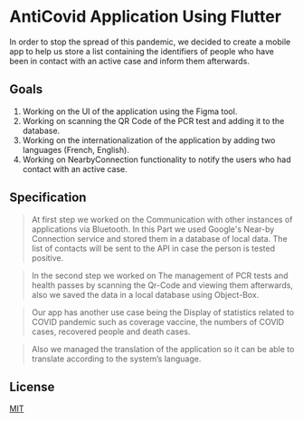 # AntiCovid Application Using Flutter

In order to stop the spread of this pandemic, we decided to create a mobile app to help us store a list containing the identifiers of people who have been in contact with an active case and inform them afterwards.

## Goals
1. Working on the UI of the application using the Figma tool.
2. Working on scanning the QR Code of the PCR test and adding it to the database.
3. Working on the internationalization of the application by adding two languages (French, English).
4. Working on NearbyConnection functionality to notify the users who had contact with an active case.


## Specification
>At first step we worked on the Communication with other instances of applications via Bluetooth. In this Part we used Google's Near-by Connection service and stored them in a database of local data. The list of contacts will be sent to the API in case the person is tested positive.

>In the second step we worked on The management of PCR tests and health passes by scanning the Qr-Code and viewing them afterwards, also we saved the data in a local database using Object-Box.

>Our app has another use case being the Display of statistics related to COVID pandemic such as coverage vaccine, the numbers of COVID cases, recovered people and death cases.

>Also we managed the translation of the application so it can be able to translate according to the system’s language.

## License
[MIT](https://choosealicense.com/licenses/mit/)
